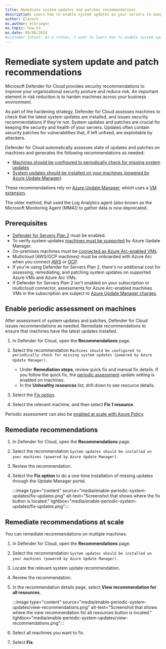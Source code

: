 ```yaml
---
title: Remediate system updates and patches recommendations
description: Learn how to enable system updates on your servers to keep them secure and healthy by following the steps provided in this guide to ensure optimal security.
author: Elazark
ms.author: elkrieger
ms.topic: how-to
ms.date: 09/08/2024
#customer intent: As a <role>, I want to learn how to enable system updates on my servers so that I can keep them secure and healthy.
---
```


# Remediate system update and patch recommendations 

Microsoft Defender for Cloud provides security recommendations to improve your organizational security posture and reduce risk. An important element in risk reduction is to harden machines across your business environment. 

As part of the hardening strategy, Defender for Cloud assesses machines to check that the latest system updates are installed, and issues security recommendations if they're not. System updates and patches are crucial for keeping the security and health of your servers. Updates often contain security patches for vulnerabilities that, if left unfixed, are exploitable by attackers.

Defender for Cloud automatically assesses state of updates and patches on machines and generates the following recommendations as needed:

- [Machines should be configured to periodically check for missing system updates](https://portal.azure.com/#blade/Microsoft_Azure_Security/RecommendationsBlade/assessmentKey/2Fbd876905-5b84-4f73-ab2d-2e7a7c4568d9)
- [System updates should be installed on your machines (powered by Azure Update Manager)](https://portal.azure.com/#blade/Microsoft_Azure_Security/RecommendationsBlade/assessmentKey/e1145ab1-eb4f-43d8-911b-36ddf771d13f)

These recommendations rely on [Azure Update Manager](/azure/update-manager/overview), which uses a [VM extension](/azure/update-manager/workflow-update-manager?tabs=azure-vms%2Cupdate-win).

The older method, that used the Log Analytics agent (also known as the Microsoft Monitoring Agent (MMA)) to gather data is now deprecated.

## Prerequisites

- [Defender for Servers Plan 2](plan-defender-for-servers-select-plan.md) must be enabled.
- To verify system updates [machines must be supported](/azure/update-manager/support-matrix) by Azure Update Manager.
- On-premises machines must be [connected as Azure Arc-enabled VMs](quickstart-onboard-machines.md).
- Multicloud (AWS/GCP machines) must be onboarded with Azure Arc when you connect [AWS](quickstart-onboard-aws.md) or [GCP](quickstart-onboard-gcp.md).
- If you're using Defender for Servers Plan 2, there's no additional cost for assessing, remediating, and patching system updates on supported Azure VMs and Azure Arc VMs.
- If Defender for Servers Plan 2 isn't enabled on your subscription or multicloud connector, assessments for Azure Arc-enabled machines VMs in the subscription are subject to [Azure Update Manager charges](https://azure.microsoft.com/pricing/details/azure-update-management-center/).




## Enable periodic assessment on machines 

After assessment of system updates and patches, Defender for Cloud issues recommendations as needed. Remediate recommendations to ensure that machines have the latest updates installed.

1. In Defender for Cloud, open the **Recommendations** page.
1. Select the recommendation ``Machines should be configured to periodically check for missing system updates (powered by Azure Update Manager)``.

    - Under **Remediation steps**, review quick fix and manual fix details. If you follow the quick fix, the [periodic assessment](/azure/update-manager/assessment-options#periodic-assessment) update setting is enabled on machines.
    - In the **Unhealthy resources** list, drill down to see resource details.

1. Select the [Fix option](implement-security-recommendations.md#use-the-fix-option).
1. Select the relevant machine, and then select **Fix 1 resource**.

Periodic assessment can also be [enabled at scale with Azure Policy](/azure/update-manager/periodic-assessment-at-scale?branch=main).

## Remediate recommendations

1. In Defender for Cloud, open the **Recommendations** page.
1. Select the recommendation ``System updates should be installed on your machines (powered by Azure Update Manager)``.
1. Review the recommendation.
1. Select the **Fix option** to do a one-time installation of missing updates through the Update Manager portal.

    :::image type="content" source="media/enable-periodic-system-updates/fix-updates.png" alt-text="Screenshot that shows where the fix button is located." lightbox="media/enable-periodic-system-updates/fix-updates.png":::


## Remediate recommendations at scale

You can remediate recommendations on multiple machines.


1. In Defender for Cloud, open the **Recommendations** page.
1. Select the recommendation ``System updates should be installed on your machines (powered by Azure Update Manager)``.
1. Locate the relevant system update recommendation.
1. Review the recommendation.
1. In the recommendation details page, select **View recommendation for all resources**.

    :::image type="content" source="media/enable-periodic-system-updates/view-recommendations.png" alt-text="Screenshot that shows where the view recommendation for all resources button is located." lightbox="media/enable-periodic-system-updates/view-recommendations.png":::

1. Select all machines you want to fix.

1. Select **Fix**.


